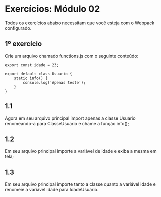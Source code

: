 # Exercícios: Módulo 02

Todos os exercícios abaixo necessitam que você esteja com o Webpack configurado.

## 1º exercício

Crie um arquivo chamado functions.js com o seguinte conteúdo:

```
export const idade = 23;
```
```
export default class Usuario {
	static info() {
		console.log('Apenas teste');
	}
}
```
## 1.1

Agora em seu arquivo principal import apenas a classe Usuario renomeando-a para ClasseUsuario e chame a função info();

## 1.2

 Em seu arquivo principal importe a variável de idade e exiba a mesma em tela;

## 1.3

 Em seu arquivo principal importe tanto a classe quanto a variável idade e renomeie a variável idade para IdadeUsuario.




